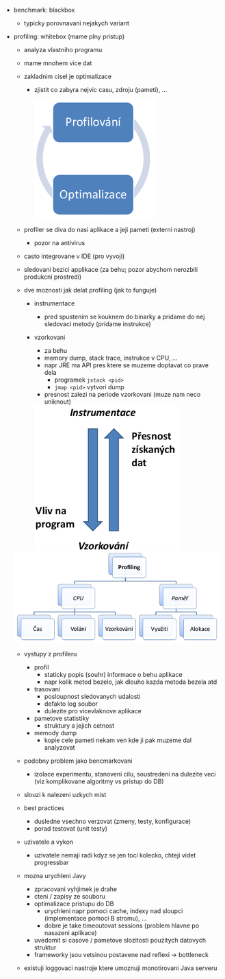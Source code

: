 - benchmark: blackbox
    - typicky porovnavani nejakych variant
- profiling: whitebox (mame plny pristup)
    - analyza vlastniho programu
    - mame mnohem vice dat
    - zakladnim cisel je optimalizace
        - zjistit co zabyra nejvic casu, zdroju (pameti), ...

            <img src="../img/09-profiling/01.png">

    - profiler se diva do nasi aplikace a jeji pameti (externi nastroj)
        - pozor na antivirus
    - casto integrovane v IDE (pro vyvoji)
    - sledovani bezici applikace (za behu; pozor abychom nerozbili produkcni prostredi)
    - dve moznosti jak delat profiling (jak to funguje)
        - instrumentace
            - pred spustenim se kouknem do binarky a pridame do nej sledovaci metody (pridame instrukce)
        - vzorkovani
            - za behu 
            - memory dump, stack trace, instrukce v CPU, ...
            - napr JRE ma API pres ktere se muzeme doptavat co prave dela
                - programek `jstack <pid>`
                - `jmap <pid>` vytvori dump
            - presnost zalezi na periode vzorkovani (muze nam neco uniknout)

            <img src="../img/09-profiling/02.png">

    <img src="../img/09-profiling/03.png">

    - vystupy z profileru
        - profil
            - staticky popis (souhr) informace o behu aplikace
            - napr kolik metod bezelo, jak dlouho kazda metoda bezela atd
        - trasovani
            - posloupnost sledovanych udalosti
            - defakto log soubor
            - dulezite pro vicevlaknove aplikace
        - pametove statistiky
            - struktury a jejich cetnost
        - memody dump
            - kopie cele pameti nekam ven kde ji pak muzeme dal analyzovat

    - podobny problem jako bencmarkovani
        - izolace experimentu, stanoveni cilu, soustredeni na dulezite veci (viz komplikovane algoritmy vs pristup do DB)
    - slouzi k nalezeni uzkych mist
    - best practices
        - dusledne vsechno verzovat (zmeny, testy, konfigurace)
        - porad testovat (unit testy)
    - uzivatele a vykon
        - uzivatele nemaji radi kdyz se jen toci kolecko, chteji videt progressbar
    - mozna urychleni Javy
        - zpracovani vyhjimek je drahe
        - cteni / zapisy ze souboru
        - optimalizace pristupu do DB
            - urychleni napr pomoci cache, indexy nad sloupci (implementace pomoci B stromu), ...
            - dobre je take timeoutovat sessions (problem hlavne po nasazeni aplikace)
        - uvedomit si casove / pametove slozitosti pouzitych datovych struktur
        - frameworky jsou vetsinou postavene nad reflexi -> bottleneck
    - existuji loggovaci nastroje ktere umoznuji monotirovani Java serveru
